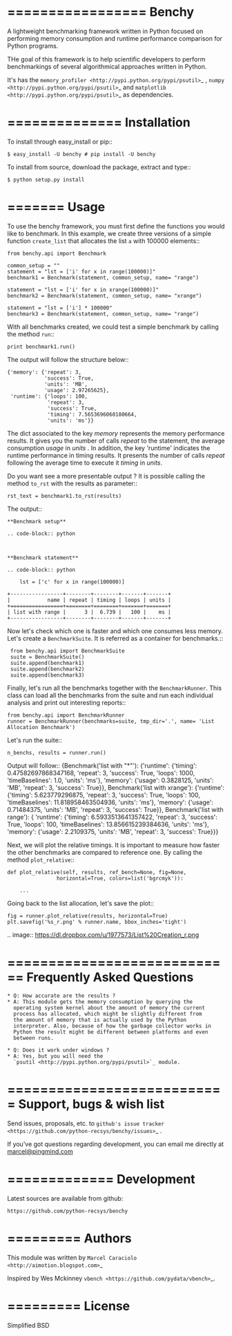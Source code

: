 =================
Benchy
=================
A lightweight benchmarking framework written in Python focused on performing
 memory consumption and runtime performance comparison for Python programs.

THe goal of this framework is to help scientific developers to perform
benchmarkings of several algorithmical approaches written in Python.

It's has the `memory_profiler <http://pypi.python.org/pypi/psutil>`_ ,
`numpy <http://pypi.python.org/pypi/psutil>`_  and
`matplotlib <http://pypi.python.org/pypi/psutil>`_ as dependencies.


==============
 Installation
==============
To install through easy_install or pip::

    $ easy_install -U benchy # pip install -U benchy

To install from source, download the package, extract and type::

    $ python setup.py install


=======
 Usage
=======
To use the benchy framework, you must first define the functions you would
like to benchmark. In this example, we create three versions of a simple
function ``create_list`` that allocates the list ``a`` with 100000 elements::

    from benchy.api import Benchmark

    common_setup = ""
    statement = "lst = ['i' for x in range(100000)]"
    benchmark1 = Benchmark(statement, common_setup, name= "range")

    statement = "lst = ['i' for x in xrange(100000)]"
    benchmark2 = Benchmark(statement, common_setup, name= "xrange")

    statement = "lst = ['i'] * 100000"
    benchmark3 = Benchmark(statement, common_setup, name= "range")


With all benchmarks created, we could test a simple benchmark by
calling the method ``run``::

    print benchmark1.run()

The output will follow the structure below::

    {'memory': {'repeat': 3,
                'success': True,
                'units': 'MB',
                'usage': 2.97265625},
     'runtime': {'loops': 100,
                 'repeat': 3,
                 'success': True,
                 'timing': 7.5653696060180664,
                 'units': 'ms'}}


The dict associated to the key *memory* represents the memory performance
results. It gives you the number of calls *repeat* to the statement, the average
consumption *usage* in *units* . In addition, the key 'runtime' indicates
the runtime performance in timing results. It presents the number of calls
*repeat* following the average time to execute it *timing* in *units*.

Do you want see a more presentable output ? It is possible calling the method ``to_rst`` with the results as parameter::

    rst_text = benchmark1.to_rst(results)


The output::

    **Benchmark setup**

    .. code-block:: python



    **Benchmark statement**

    .. code-block:: python

        lst = ['c' for x in range(100000)]

    +-----------------+--------+--------+-------+-------+
    |            name | repeat | timing | loops | units |
    +=================+========+========+=======+=======+
    | list with range |      3 |  6.739 |   100 |    ms |
    +-----------------+--------+--------+-------+-------+



Now let's check which one is faster and which one consumes less memory. Let's
create a ``BenchmarkSuite``. It is referred as a container for benchmarks.::

     from benchy.api import BenchmarkSuite
     suite = BenchmarkSuite()
     suite.append(benchmark1)
     suite.append(benchmark2)
     suite.append(benchmark3)

Finally, let's run all the benchmarks together with the ``BenchmarkRunner``.
This class can load all the benchmarks from the suite and run each individual
analysis and print out interesting reports::

    from benchy.api import BenchmarkRunner
    runner = BenchmarkRunner(benchmarks=suite, tmp_dir='.', name= 'List Allocation Benchmark')


Let's run the suite::

    n_benchs, results = runner.run()

Output will follow::
    {Benchmark('list with "*"'):
        {'runtime': {'timing': 0.47582697868347168, 'repeat': 3, 'success': True, 'loops': 1000, 'timeBaselines': 1.0, 'units': 'ms'},
        'memory': {'usage': 0.3828125, 'units': 'MB', 'repeat': 3, 'success': True}},
    Benchmark('list with xrange'):
        {'runtime': {'timing': 5.623779296875, 'repeat': 3, 'success': True, 'loops': 100, 'timeBaselines': 11.818958463504936, 'units': 'ms'},
        'memory': {'usage': 0.71484375, 'units': 'MB', 'repeat': 3, 'success': True}},
    Benchmark('list with range'): {
        'runtime': {'timing': 6.5933513641357422, 'repeat': 3, 'success': True, 'loops': 100, 'timeBaselines': 13.856615239384636, 'units': 'ms'},
        'memory': {'usage': 2.2109375, 'units': 'MB', 'repeat': 3, 'success': True}}}

Next, we will plot the relative timings. It is important to measure how faster the other benchmarks are compared to reference one. By calling the method ``plot_relative``::


    def plot_relative(self, results, ref_bench=None, fig=None,
                    horizontal=True, colors=list('bgrcmyk')):

        ...

Going back to the list allocation, let's save the plot::

    fig = runner.plot_relative(results, horizontal=True)
    plt.savefig('%s_r.png' % runner.name, bbox_inches='tight')


.. image:: https://dl.dropbox.com/u/1977573/List%20Creation_r.png



============================
 Frequently Asked Questions
============================
    * Q: How accurate are the results ?
    * A: This module gets the memory consumption by querying the
      operating system kernel about the amount of memory the current
      process has allocated, which might be slightly different from
      the amount of memory that is actually used by the Python
      interpreter. Also, because of how the garbage collector works in
      Python the result might be different between platforms and even
      between runs.

    * Q: Does it work under windows ?
    * A: Yes, but you will need the
      `psutil <http://pypi.python.org/pypi/psutil>`_ module.



===========================
 Support, bugs & wish list
===========================
Send issues, proposals, etc. to `github's issue tracker <https://github.com/python-recsys/benchy/issues>`_ .

If you've got questions regarding development, you can email me
directly at marcel@pingmind.com


=============
 Development
=============
Latest sources are available from github:

    https://github.com/python-recsys/benchy


=========
 Authors
=========
This module was written by `Marcel Caraciolo <http://aimotion.blogspot.com>`_

Inspired by Wes Mckinney `vbench <https://github.com/pydata/vbench>`_.


=========
 License
=========
Simplified BSD